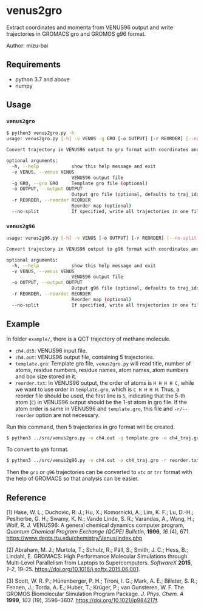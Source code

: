 # venus2gro

Extract coordinates and momenta from VENUS96 output and write trajectories in GROMACS gro and GROMOS g96 format.

Author: mizu-bai

## Requirements

- python 3.7 and above
- numpy

## Usage

### `venus2gro`

```bash
$ python3 venus2gro.py -h
usage: venus2gro.py [-h] -v VENUS -g GRO [-o OUTPUT] [-r REORDER] [--no-split]

Convert trajectory in VENUS96 output to gro format with coordinates and velocities included.

optional arguments:
  -h, --help            show this help message and exit
  -v VENUS, --venus VENUS
                        VENUS96 output file
  -g GRO, --gro GRO     Template gro file (optional)
  -o OUTPUT, --output OUTPUT
                        Output gro file (optional, defaults to traj_idx.gro)
  -r REORDER, --reorder REORDER
                        Reorder map (optional)
  --no-split            If specified, write all trajectories in one file. (optional)
```

### `venus2g96`

```bash
usage: venus2g96.py [-h] -v VENUS [-o OUTPUT] [-r REORDER] [--no-split]

Convert trajectory in VENUS96 output to g96 format with coordinates and velocities included.

optional arguments:
  -h, --help            show this help message and exit
  -v VENUS, --venus VENUS
                        VENUS96 output file
  -o OUTPUT, --output OUTPUT
                        Output g96 file (optional, defaults to traj_idx.g96)
  -r REORDER, --reorder REORDER
                        Reorder map (optional)
  --no-split            If specified, write all trajectories in one file. (optional)
```

## Example

In folder `example/`, there is a QCT trajectory of methane molecule.

- `ch4.dt5`: VENUS96 input file.
- `ch4.out`: VENUS96 output file, containing 5 trajectories.
- `template.gro`: Template gro file, `venus2gro.py` will read title, number of atoms, residue numbers, residue names, atom names, atom numbers and box size stored in it.
- `reorder.txt`: In VENUS96 output, the order of atoms is `H H H H C`, while we want to use order in `template.gro`, which is `C H H H H`. Thus, a reorder file should be used, the first line is `5`, indicating that the 5-th atom (`C`) in VENUS96 output should be the 1-st atom in gro file. If the atom order is same in VENUS96 and `template.gro`, this file and `-r/--reorder` option are not necessary.

Run this command, then 5 trajectories in gro format will be created.

```bash
$ python3 ../src/venus2gro.py -v ch4.out -g template.gro -o ch4_traj.gro -r reorder.txt
```

To convert to `g96` format.

```bash
$ python3 ../src/venus2g96.py -v ch4.out -o ch4_traj.gro -r reorder.txt
```

Then the `gro` or `g96` trajectories can be converted to `xtc` or `trr` format with the help of GROMACS so that analysis can be easier.

## Reference

(1) Hase, W. L.; Duchovic, R. J.; Hu, X.; Komornicki, A.; Lim, K. F.; Lu, D.-H.; Peslherbe, G. H.; Swamy, K. N.; Vande Linde, S. R.; Varandas, A., Wang, H.; Wolf, R. J. VENUS96: A general chemical dynamics computer program, _Quantum Chemical Program Exchange (QCPE) Bulletin_, **1996**, _16_ (4), 671. https://www.depts.ttu.edu/chemistry/Venus/index.php

(2) Abraham, M. J.; Murtola, T.; Schulz, R.; Páll, S.; Smith, J. C.; Hess, B.; Lindahl, E. GROMACS: High Performance Molecular Simulations through Multi-Level Parallelism from Laptops to Supercomputers. _SoftwareX_ **2015**, _1–2_, 19–25. https://doi.org/10.1016/j.softx.2015.06.001.

(3) Scott, W. R. P.; Hünenberger, P. H.; Tironi, I. G.; Mark, A. E.; Billeter, S. R.; Fennen, J.; Torda, A. E.; Huber, T.; Krüger, P.; van Gunsteren, W. F. The GROMOS Biomolecular Simulation Program Package. _J. Phys. Chem. A_ **1999**, _103_ (19), 3596–3607. https://doi.org/10.1021/jp984217f.